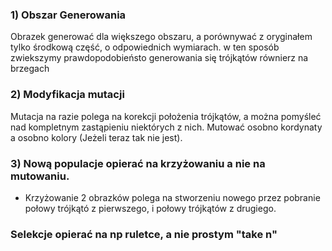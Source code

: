 ### 1) Obszar Generowania
Obrazek generować dla większego obszaru, a porównywać z oryginałem tylko środkową część, o odpowiednich wymiarach. w ten sposób zwiekszymy prawdopodobieństo generowania się trójkątów równierz na brzegach

### 2) Modyfikacja mutacji
Mutacja na razie polega na korekcji położenia trójkątów, a można pomyśleć nad kompletnym zastąpieniu niektórych z nich. Mutować osobno kordynaty a osobno kolory (Jeżeli teraz tak nie jest). 

### 3) Nową populacje opierać na krzyżowaniu a nie na mutowaniu.
* Krzyżowanie 2 obrazków polega na stworzeniu nowego przez pobranie połowy trójkątó z pierwszego, i połowy trójkątów z drugiego.

### Selekcje opierać na np ruletce, a nie prostym "take n"

